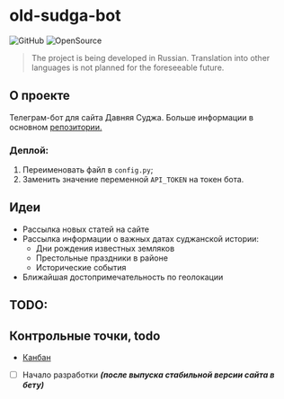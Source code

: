 # old-sudga-bot
![GitHub](https://img.shields.io/github/license/dan-sazonov/old-sudga)
![OpenSource](https://img.shields.io/badge/Open%20Source-%E2%99%A5-red)
> The project is being developed in Russian. Translation into other languages is not planned for the foreseeable future.
## О проекте
Телеграм-бот для сайта Давняя Суджа. Больше информации в основном [репозитории.](https://github.com/dan-sazonov/old-sudga)
### Деплой:
1. Переименовать файл в `config.py`;
2. Заменить значение переменной `API_TOKEN` на токен бота.
## Идеи
- Рассылка новых статей на сайте
- Рассылка информации о важных датах суджанской истории:
    - Дни рождения известных земляков
    - Престольные праздники в районе
    - Исторические события
- Ближайшая достопримечательность по геолокации
## TODO:
## Контрольные точки, todo
- [Канбан](https://github.com/dan-sazonov/old-sudga/projects/1)

- [ ] Начало разработки _**(после выпуска стабильной версии сайта в бету)**_